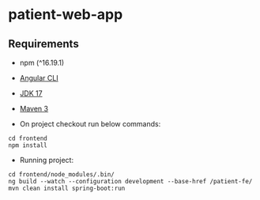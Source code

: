 # patient-web-app
## Requirements 
- npm (^16.19.1)
- [Angular CLI](https://github.com/angular/angular-cli)
- [JDK 17]([(https://www.oracle.com/java/technologies/javase/jdk17-archive-downloads.html))
- [Maven 3](https://maven.apache.org)

- On project checkout run below commands:
```shell
cd frontend
npm install
```
- Running project:
```shell
cd frontend/node_modules/.bin/
ng build --watch --configuration development --base-href /patient-fe/
mvn clean install spring-boot:run
```
